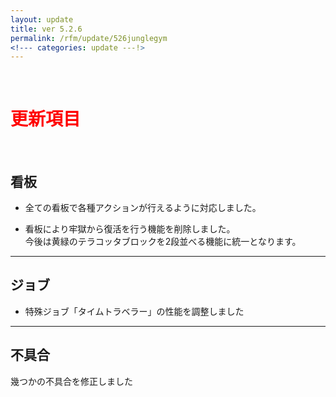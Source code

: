 ```yaml
---
layout: update
title: ver 5.2.6
permalink: /rfm/update/526junglegym
<!--- categories: update ---!>
---
```



<br>
<h1 id="1"><font color="red">更新項目</font></h1><br>




## <span class="green-badge">看板</span>     

+  全ての看板で各種アクションが行えるように対応しました。   

+  看板により牢獄から復活を行う機能を削除しました。  
今後は黄緑のテラコッタブロックを2段並べる機能に統一となります。  
  

-----------------------------------------------------  
## <span class="green-badge">ジョブ</span>      

+  特殊ジョブ「タイムトラベラー」の性能を調整しました  



-----------------------------------------------------  
## <span class="yellow-badge">不具合</span>      
幾つかの不具合を修正しました   

